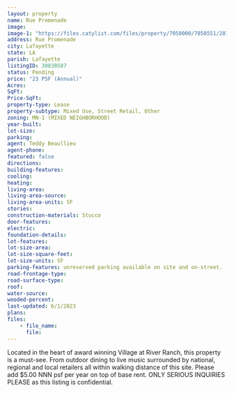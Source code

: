 ```yaml
---
layout: property
name: Rue Promenade
image:
image-1: "https://files.catylist.com/files/property/7050000/7050551/28134959_MainStreet_at_River_Ranch.jpg"
address: Rue Promenade
city: Lafayette
state: LA
parish: Lafayette
listingID: 30838587
status: Pending
price: "23 PSF (Annual)"
Acres:
SqFt:
Price-SqFt:
property-type: Lease
property-subtype: Mixed Use, Street Retail, Other
zoning: MN-1 (MIXED NEIGHBORHOOD)
year-built:
lot-size:
parking:
agent: Teddy Beaullieu
agent-phone:
featured: false
directions:
building-features:
cooling:
heating:
living-area:
living-area-source:
living-area-units: SF
stories:
construction-materials: Stucco
door-features:
electric:
foundation-details:
lot-features:
lot-size-area:
lot-size-square-feet:
lot-size-units: SF
parking-features: unreserved parking available on site and on-street.
road-frontage-type:
road-surface-type:
roof:
water-source:
wooded-percent:
last-updated: 6/1/2023
plans:
files:
    - file_name:
      file:
---
```

Located in the heart of award winning Village at River Ranch, this property is a must-see. From outdoor dining to live music surrounded by national, regional and local retailers all within walking distance of this site. Please add $5.00 NNN psf per year on top of base rent. ONLY SERIOUS INQUIRIES PLEASE as this listing is confidential.
